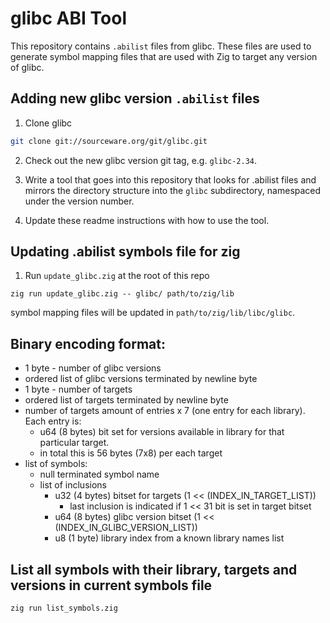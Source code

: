 # glibc ABI Tool

This repository contains `.abilist` files from glibc. These files are used to
generate symbol mapping files that are used with Zig to target any version of
glibc.

## Adding new glibc version `.abilist` files

1. Clone glibc

```bash
git clone git://sourceware.org/git/glibc.git
```

2. Check out the new glibc version git tag, e.g. `glibc-2.34`.

3. Write a tool that goes into this repository that looks for .abilist files
   and mirrors the directory structure into the `glibc` subdirectory,
   namespaced under the version number.

4. Update these readme instructions with how to use the tool.

## Updating .abilist symbols file for zig

1. Run `update_glibc.zig` at the root of this repo

```
zig run update_glibc.zig -- glibc/ path/to/zig/lib
```

symbol mapping files will be updated in `path/to/zig/lib/libc/glibc`.

## Binary encoding format:

- 1 byte - number of glibc versions
- ordered list of glibc versions terminated by newline byte
- 1 byte - number of targets
- ordered list of targets terminated by newline byte
- number of targets amount of entries x 7 (one entry for each library). Each entry is:
  - u64 (8 bytes) bit set for versions available in library for that particular target.
  - in total this is 56 bytes (7x8) per each target
- list of symbols:
  - null terminated symbol name
  - list of inclusions
    - u32 (4 bytes) bitset for targets (1 << (INDEX_IN_TARGET_LIST))
      - last inclusion is indicated if 1 << 31 bit is set in target bitset
    - u64 (8 bytes) glibc version bitset (1 << (INDEX_IN_GLIBC_VERSION_LIST))
    - u8 (1 byte) library index from a known library names list

## List all symbols with their library, targets and versions in current symbols file

```bash
zig run list_symbols.zig
```
